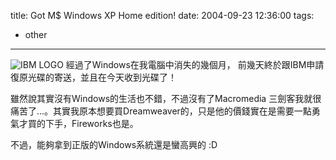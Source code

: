 title: Got M$ Windows XP Home edition!
date: 2004-09-23 12:36:00
tags: 
- other
---

![IBM LOGO](http://wshlab2.ee.kuas.edu.tw/~yurenju/albums/other/IBM_logo.thumb.jpg)
經過了Windows在我電腦中消失的幾個月，
前幾天終於跟IBM申請復原光碟的寄送，並且在今天收到光碟了！

雖然說其實沒有Windows的生活也不錯，不過沒有了Macromedia 三劍客我就很痛苦了...。其實我原本想要買Dreamweaver的，只是他的價錢實在是需要一點勇氣才買的下手，Fireworks也是。

不過，能夠拿到正版的Windows系統還是蠻高興的 :D